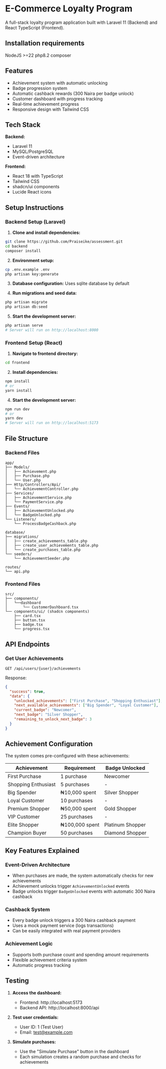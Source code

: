 # E-Commerce Loyalty Program

A full-stack loyalty program application built with Laravel 11 (Backend) and React TypeScript (Frontend).

## Installation requirements
NodeJS >=22
php8.2
composer

## Features

- Achievement system with automatic unlocking
- Badge progression system
- Automatic cashback rewards (300 Naira per badge unlock)
- Customer dashboard with progress tracking
- Real-time achievement progress
- Responsive design with Tailwind CSS

## Tech Stack

**Backend:**
- Laravel 11
- MySQL/PostgreSQL
- Event-driven architecture

**Frontend:**
- React 18 with TypeScript
- Tailwind CSS
- shadcn/ui components
- Lucide React icons

## Setup Instructions

### Backend Setup (Laravel)

1. **Clone and install dependencies:**
```bash
git clone https://github.com/Praiseike/assessment.git
cd backend
composer install
```

2. **Environment setup:**
```bash
cp .env.example .env
php artisan key:generate
```

3. **Database configuration:**
Uses sqlite database by default


4. **Run migrations and seed data:**
```bash
php artisan migrate
php artisan db:seed
```

5. **Start the development server:**
```bash
php artisan serve
# Server will run on http://localhost:8000
```

### Frontend Setup (React)

1. **Navigate to frontend directory:**
```bash
cd frontend
```

2. **Install dependencies:**
```bash
npm install
# or
yarn install
```

4. **Start the development server:**
```bash
npm run dev
# or
yarn dev
# Server will run on http://localhost:5173
```

## File Structure

### Backend Files

```
app/
├── Models/
│   ├── Achievement.php
│   ├── Purchase.php
│   └── User.php 
├── Http/Controllers/Api/
│   └── AchievementController.php
├── Services/
│   ├── AchievementService.php
│   └── PaymentService.php
├── Events/
│   ├── AchievementUnlocked.php
│   └── BadgeUnlocked.php
└── Listeners/
    └── ProcessBadgeCashback.php

database/
├── migrations/
│   ├── create_achievements_table.php
│   ├── create_user_achievements_table.php
│   └── create_purchases_table.php
└── seeders/
    └── AchievementSeeder.php

routes/
└── api.php 
```

### Frontend Files

```
src/
├── components/
│   └──dashboard
│       └── CustomerDashboard.tsx
└── components/ui/ (shadcn components)
    ├── card.tsx
    ├── button.tsx
    ├── badge.tsx
    └── progress.tsx
```

## API Endpoints

### Get User Achievements
```
GET /api/users/{user}/achievements
```

Response:
```json
{
  "success": true,
  "data": {
    "unlocked_achievements": ["First Purchase", "Shopping Enthusiast"],
    "next_available_achievements": ["Big Spender", "Loyal Customer"],
    "current_badge": "Newcomer",
    "next_badge": "Silver Shopper",
    "remaining_to_unlock_next_badge": 3
  }
}
```

## Achievement Configuration

The system comes pre-configured with these achievements:

| Achievement | Requirement | Badge Unlocked |
|-------------|-------------|----------------|
| First Purchase | 1 purchase | Newcomer |
| Shopping Enthusiast | 5 purchases | - |
| Big Spender | ₦10,000 spent | Silver Shopper |
| Loyal Customer | 10 purchases | - |
| Premium Shopper | ₦50,000 spent | Gold Shopper |
| VIP Customer | 25 purchases | - |
| Elite Shopper | ₦100,000 spent | Platinum Shopper |
| Champion Buyer | 50 purchases | Diamond Shopper |

## Key Features Explained

### Event-Driven Architecture
- When purchases are made, the system automatically checks for new achievements
- Achievement unlocks trigger `AchievementUnlocked` events
- Badge unlocks trigger `BadgeUnlocked` events with automatic 300 Naira cashback

### Cashback System
- Every badge unlock triggers a 300 Naira cashback payment
- Uses a mock payment service (logs transactions)
- Can be easily integrated with real payment providers

### Achievement Logic
- Supports both purchase count and spending amount requirements
- Flexible achievement criteria system
- Automatic progress tracking

## Testing

1. **Access the dashboard:**
   - Frontend: http://localhost:5173
   - Backend API: http://localhost:8000/api

2. **Test user credentials:**
   - User ID: 1 (Test User)
   - Email: test@example.com

3. **Simulate purchases:**
   - Use the "Simulate Purchase" button in the dashboard
   - Each simulation creates a random purchase and checks for achievements